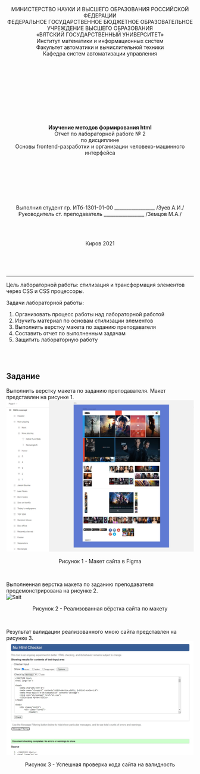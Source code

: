 <p align="center">МИНИСТЕРСТВО НАУКИ И ВЫСШЕГО ОБРАЗОВАНИЯ РОССИЙСКОЙ ФЕДЕРАЦИИ<br>
ФЕДЕРАЛЬНОЕ ГОСУДАРСТВЕННОЕ БЮДЖЕТНОЕ ОБРАЗОВАТЕЛЬНОЕ<br> 
УЧРЕЖДЕНИЕ ВЫСШЕГО ОБРАЗОВАНИЯ<br>
«ВЯТСКИЙ ГОСУДАРСТВЕННЫЙ УНИВЕРСИТЕТ»<br>
Институт математики и информационных систем<br>
Факультет автоматики и вычислительной техники<br>
Кафедра систем автоматизации управления<br></p>
<br>
<br>
<br>
<br>
<br>
<br>
<br>
<br>
<br>
<p align="center"><b>Изучение методов формирования html</b><br>
Отчет по лабораторной работе № 2<br>
по дисциплине<br>
Основы frontend-разработки и организации человеко-машинного интерфейса<br></p>
<br>
<br>
<br>
<br>
<br>
<br>
<p align="center">Выполнил студент гр. ИТб-1301-01-00	        _________________ /Зуев А.И./<br>
Руководитель ст. преподаватель		        _________________ /Земцов М.А./<br></p>
<br>
<br>
<p align="center">Киров 2021</p>
<br>
<br>
<br>
<hr><p>Цель лабораторной работы: стилизация и трансформация элементов через CSS и CSS процессоры.
<br>
<p>Задачи лабораторной работы:
<br>
<ol><li>Организовать процесс работы над лабораторной работой</li>
<li>Изучить материал по основам стилизации элементов</li>
<li>Выполнить верстку макета по заданию преподавателя</li>
<li>Составить отчет по выполненным задачам</li>
<li>Защитить лабораторную работу</li></ol></p>
<br>
<br>
<h2>Задание</h2>
<p>Выполнить верстку макета по заданию преподавателя. Макет представлен на рисунке 1. <br>
<img src="img/maket.jpg" alt="Maket"></p>
<p align="center">Рисунок 1 - Макет сайта в Figma</p>
<br>
<p>Выполненная верстка макета по заданию преподавателя продемонстрирована на рисунке 2. <br>
<img src="img/sait.jpg" alt="Sait"></p>
<p align="center">Рисунок 2 - Реализованная вёрстка сайта по макету</p>
<br>
<p>Результат валидации реализованного мною сайта представлен на рисунке 3. <br>
<img src="img/valid.jpg" alt="Valid"></p>
<p align="center">Рисунок 3 - Успешная проверка кода сайта на валидность</p>
<br>